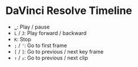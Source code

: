 # DaVinci Resolve Timeline

- `␣`: Play / pause
- `L` / `J`: Play forward / backward
- `K`: Stop
- `;` / `'`: Go to first frame
- `[` / `]`: Go to previous / next key frame
- `↑` / `↓`: Go to previous / next clip
